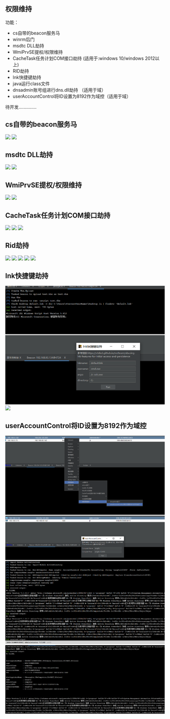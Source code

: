 ## 权限维持 ##
功能：
* cs自带的beacon服务马  
*  winrm后门  
* msdtc DLL劫持  
* WmiPrvSE提权/权限维持
* CacheTask任务计划COM接口劫持 (适用于:windows 10/windows 2012以上)
* RID劫持
* lnk快捷键劫持
* java运行class文件
* dnsadmin账号组进行dns.dll劫持 （适用于域）
* userAccountControl将ID设置为8192作为域控（适用于域）

待开发..............


## cs自带的beacon服务马 ##
![](img/service/Servicebeacon.png)
![](img/service/system_beacon.png)

## msdtc DLL劫持 ##
![](img/msdtc/msdtc.png)
![](img/msdtc/msdtc2.png)

## WmiPrvSE提权/权限维持 ##
![](img/WmiPrvSE/7.png)
![](img/WmiPrvSE/2008.png)

## CacheTask任务计划COM接口劫持 ##
![](img/CacheTask/CacheTask.png)
![](img/CacheTask/CacheTask2.png)
![](img/CacheTask/CacheTask.gif)

## Rid劫持 ##
![](img/rid/1.png)
![](img/rid/0.png)
![](img/rid/2.png)
![](img/rid/4.png)
![](img/rid/6.png)

## lnk快捷键劫持 ##  
![](img/lnkhijack/1.png)
![](img/lnkhijack/2.png)
![](https://z3.ax1x.com/2021/10/19/5a4Ucn.gif)

## userAccountControl将ID设置为8192作为域控 ##
![](img/userAccountControl/1.png)
![](img/userAccountControl/2.png)
![](img/userAccountControl/3.png)
![](img/userAccountControl/4.png)
